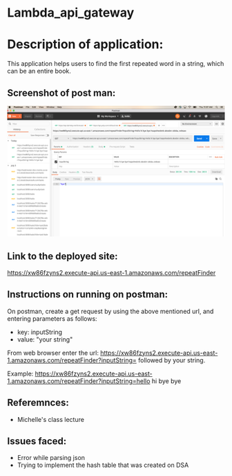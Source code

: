 # Lambda_api_gateway

# Description of application:
This application helps users to find the first repeated word in a string, which can be an entire book.

## Screenshot of post man:

![app_screenshot](https://raw.githubusercontent.com/sadhikari07/lambda_api_gateway/master/repeatedWordLambdaAPI.png)

## Link to the deployed site: 
https://xw86fzyns2.execute-api.us-east-1.amazonaws.com/repeatFinder

## Instructions on running on postman:
On postman, create a get request by using the above mentioned url, and entering parameters as follows:
- key: inputString
- value: "your string"
  
 From web browser enter the url: https://xw86fzyns2.execute-api.us-east-1.amazonaws.com/repeatFinder?inputString=
 followed by your string.
 
 Example: https://xw86fzyns2.execute-api.us-east-1.amazonaws.com/repeatFinder?inputString=hello hi bye bye
  
## Referemnces:
 - Michelle's class lecture

## Issues faced: 
- Error while parsing json
- Trying to implement the hash table that was created on DSA
